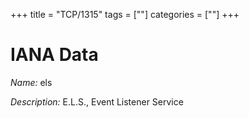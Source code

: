 +++
title = "TCP/1315"
tags = [""]
categories = [""]
+++

# IANA Data

_Name:_ els

_Description:_ E.L.S., Event Listener Service

